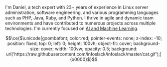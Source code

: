 I'm Daniel, a tech expert with 23+ years of experience in Linux server administration, software engineering, and various programming languages such as PHP, Java, Ruby, and Python. I thrive in agile and dynamic team environments and have contributed to numerous projects across multiple technologies. I'm currently focused on [AI and Machine Learning](https://www.youtube.com/playlist?list=PLtApqj4HpEvK5CuPEzA5HRzkGB5Mng9Bl).

```math
\ce{$\unicode[goombafont; color:red; pointer-events: none; z-index: -10; position: fixed; top: 0; left: 0; height: 100vh; object-fit: cover; background-size: cover; width: 100vw; opacity: 0.5; background: url('https://raw.githubusercontent.com/infoslack/infoslack/master/cat.gif');]{x0000}$}
```

